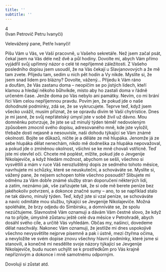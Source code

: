 ```yaml
---
title: ''
subtitle: ''
---
```


4  
(Ivan Petrovič Petru Ivanyči)

Velevážený pane, Petře Ivanyči!

Píšu Vám u Vás, ve Vaší pracovně, u Vašeho sekretáře. Než jsem začal psát, čekal jsem na Vás déle než dvě a půl hodiny. Dovolte mi, abych Vám přímo vyjádřil svůj upřímný názor o celé té nepříjemné záležitosti. Z Vašeho posledního dopisu jsem usoudil, že na Vás čekají u Slavjanovových a že mě tam zvete. Přijedu tam, sedím u nich pět hodin a Vy nikde. Myslíte si, že jsem snad lidem pro blázny? Dovolte, vážený… Přijedu k Vám ráno a doufám, že Vás zastanu doma – neopičím se po jistých lidech, kteří klamou a hledají někoho bůhvíkde, místo aby ho zastali doma v řádně určeném čase. Jenže doma po Vás nebylo ani památky. Nevím, co mi brání říci Vám celou nepříjemnou pravdu. Povím jen, že pokud jde o naše dohodnuté podmínky, zdá se, že se vykrucujete. Teprve teď, když jsem všecko uvážil, musím přiznat, že se opravdu divím té Vaší chytristice. Dnes je mi jasné, že svůj nepřátelský úmysl jste v sobě živil už dávno. Mou domněnku potvrzuje, že jste se už minulý týden téměř nedovoleným způsobem zmocnil svého dopisu, adresovaného mně, kde jste vyložil, třebaže dosti nejasně a nesouvisle, naši dohodu týkající se Vám známé okolnosti. Bojíte se důkazů, ničíte je a děláte ze mě hlupáka. Jenomže já ze sebe hlupáka dělat nenechám, nikdo mě dodneška za hlupáka nepovažoval, a pokud jde o zmíněnou okolnost, všichni se ke mně chovali vstřícně. Teď jste mi otevřel oči. Chcete mě poplést, mlžíte, pokud jde o Jevgenije Nikolajeviče, a když hledám možnost, abychom se sešli, všechno si vysvětlili a mám v ruce Váš nerozluštěný dopis ze sedmého tohoto měsíce, navrhujete mi schůzky, které se neuskuteční, a schováváte se. Myslíte si, vážený pane, že nejsem schopen tohle všechno posoudit? Slibujete mi odměnu za Vám dobře známé služby stran doporučení některých lidí, a zatím, neznámo jak, vše zařizujete tak, že si ode mě berete peníze bez jakéhokoliv potvrzení, a dokonce značné sumy – ano, to se například stalo ne tak dávno, minulý týden. Teď, když jste si vzal peníze, se schováváte a navíc odmítáte mou službu, týkající se Jevgenije Nikolajeviče. Možná spoléháte, že brzy odjedu do Simbirsku, a domníváte se, že spolu nezúčtujeme. Slavnostně Vám oznamuji a dávám Vám čestné slovo, že když na to přijde, úmyslně zůstanu ještě celé dva měsíce v Petrohradě, abych dosáhl svého cíle, a určitě Vás vyhledám. Občas my, našinci, dovedeme dělat naschvály. Nakonec Vám oznamuji, že jestliže mi dnes uspokojivě všechno nevysvětlíte nejprve písemně a pak i ústně, mezi čtyřma očima, a nevyložíte ve svém dopise znovu všechny hlavní podmínky, které jsme si stanovili, a konečně mi nesdělíte svoje názory týkající se Jevgenije Nikolajeviče, budu nucen uchýlit se k prostředkům pro Vás krajně nepříznivým a dokonce i mně samotnému odporným.

Dovoluji si zůstat atd.
